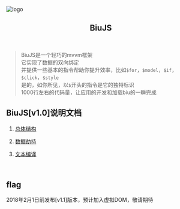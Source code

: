 ![logo](https://raw.githubusercontent.com/veedrin/biu/master/logo/logo.png)

<h2 align="center">BiuJS</h2>

<br>

> BiuJS是一个轻巧的mvvm框架<br>
> 它实现了数据的双向绑定<br>
> 并提供一些基本的指令帮助你提升效率，比如`$for`，`$model`，`$if`，`$click`，`$style`<br>
> 是的，如你所见，以`$`开头的指令是它的独特标识<br>
> 1000行左右的代码量，让应用的开发和加载biu的一瞬完成

## BiuJS[v1.0]说明文档

1. [总体结构](https://github.com/veedrin/biu/issues/1)

2. [数据劫持](https://github.com/veedrin/biu/issues/2)

3. [文本编译](https://github.com/veedrin/biu/issues/3)

<br>

## flag

2018年2月1日前发布[v1.1]版本，预计加入虚拟DOM，敬请期待
